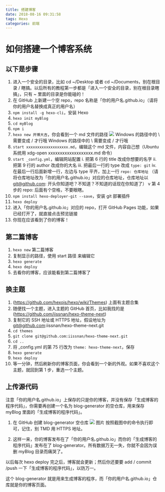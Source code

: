```yaml
---
title: 搭建博客
date: 2018-08-16 09:31:58
tags: Hexo
categories: 前端
---
```

# 如何搭建一个博客系统

## 以下是步骤

1. 进入一个安全的目录，比如 cd ~/Desktop 或者 cd ~/Documents，别在根目录 / 瞎搞。以后所有的教程第一步都是「进入一个安全的目录，别在根目录瞎搞」，只有 ~ 里面的目录是你能碰的！
2. 在 GitHub 上新建一个空 repo，repo 名称是「你的用户名.github.io」（请将你的用户名替换成真正的用户名）
3. `npm install -g hexo-cli`，安装 Hexo
4. `hexo init myBlog`
5. `cd myBlog`
6. `npm i`
7. `hexo new 开博大吉`，你会看到一个 md 文件的路径
![](//video.jirengu.com/FqHIo4pU6kbk3R66KdlMwYJaAbQn)
Windows 的路径中的 \ 需要变成 / 才行哦
Windows 的路径中的 \ 需要变成 / 才行哦
8. `start xxxxxxxxxxxxxxxxxxx.md`，编辑这个 md 文件，内容自己想（Ubuntu 系统用 xdg-open xxxxxxxxxxxxxxxxxxx.md 命令）
9. `start _config.yml`，编辑网站配置
   i. 把第 6 行的 title 改成你想要的名字
 ii. 把第 9 行的 author 改成你的大名
 iii. 把最后一行的 type 改成 `type: git`
 iv. 在最后一行后面新增一行，左边与 type 平齐，加上一行 `repo: 仓库地址` （请将仓库地址改为「你的用户名.github.io」对应的仓库地址，仓库地址以 git@github.com: 开头你知道吧？不知道？不知道的话现在你知道了）
 v 第 4 步的 repo: 后面有个空格，不要眼瞎。
10. `npm install hexo-deployer-git --save`，安装 git 部署插件
11. `hexo deploy`
12. 进入「你的用户名.github.io」对应的 repo，打开 GitHub Pages 功能，如果已经打开了，就直接点击预览链接
13. 你现在应该看到了你的博客！
## 第二篇博客
1. `hexo new` 第二篇博客
2. 复制显示的路径，使用 start 路径 来编辑它
3. `hexo generate`
4. `hexo deploy`
5. 去看你的博客，应该能看到第二篇博客了
## 换主题
1. (https://github.com/hexojs/hexo/wiki/Themes) 上面有主题合集
2. 随便找一个主题，进入主题的 GitHub 首页，比如我找的是 (https://github.com/iissnan/hexo-theme-next)
3. 复制它的 SSH 地址或 HTTPS 地址，假设地址为 git@github.com:iissnan/hexo-theme-next.git
4. `cd themes`
5. `git clone git@github.com:iissnan/hexo-theme-next.git`
6. `cd ..`
7. 将 _config.yml 的第 75 行改为 `theme: hexo-theme-next`，保存
8. `hexo generate`
9. `hexo deploy`
10. 等一分钟，然后刷新你的博客页面，你会看到一个新的外观。如果不喜欢这个主题，就回到第 1 步，重选一个主题。
## 上传源代码
注意「你的用户名.github.io」上保存的只是你的博客，并没有保存「生成博客的程序代码」，你需要再创建一个名为 blog-generator 的空仓库，用来保存 myBlog 里面的「生成博客的程序代码」。

1. 在 GitHub 创建 blog-generator 空仓库
![](//video.jirengu.com/Fpl8Cw-Pb4FCBdE_OE_N0ftCrtry)
图片
按照截图中的命令执行即可，记住，别 TMD 用 HTTPS 地址。

2. 这样一来，你的博客发布在了「你的用户名.github.io」而你的「生成博客的程序代码」发布在了 blog-generator。所有数据万无一失，你就不会因为误删 myBlog 目录而痛哭了。

以后每次 hexo deploy 完之后，博客就会更新；然后你还要要 add / commit /push 一下「生成博客的程序代码」，以防万一。

这个 blog-generator 就是用来生成博客的程序，而「你的用户名.github.io」仓库就是你的博客页面。